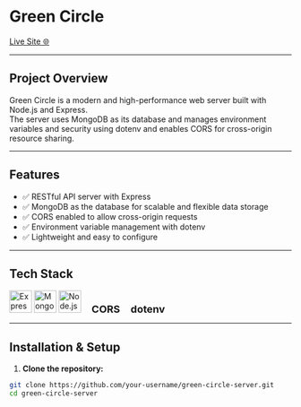 # Green Circle

[Live Site 🌐](https://green-circle-bdbd6.web.app/)

---

## Project Overview

Green Circle is a modern and high-performance web server built with Node.js and Express.  
The server uses MongoDB as its database and manages environment variables and security using dotenv and enables CORS for cross-origin resource sharing.

---

## Features

- ✅ RESTful API server with Express  
- ✅ MongoDB as the database for scalable and flexible data storage  
- ✅ CORS enabled to allow cross-origin requests  
- ✅ Environment variable management with dotenv  
- ✅ Lightweight and easy to configure

---

## Tech Stack

<div>
  <img src="https://cdn.jsdelivr.net/gh/devicons/devicon/icons/express/express-original.svg" alt="Express" width="40" height="40" />
  <img src="https://cdn.jsdelivr.net/gh/devicons/devicon/icons/mongodb/mongodb-original.svg" alt="MongoDB" width="40" height="40" />
  <img src="https://cdn.jsdelivr.net/gh/devicons/devicon/icons/nodejs/nodejs-original.svg" alt="Node.js" width="40" height="40" />
  <!-- Since there are no official icons for cors and dotenv, we use text labels -->
  <span style="font-weight:bold; font-size: 18px; margin-left: 15px;">CORS</span>
  <span style="font-weight:bold; font-size: 18px; margin-left: 15px;">dotenv</span>
</div>

---

## Installation & Setup

1. **Clone the repository:**

```bash
git clone https://github.com/your-username/green-circle-server.git
cd green-circle-server
